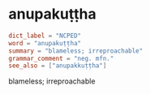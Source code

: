 # anupakuṭṭha

``` toml
dict_label = "NCPED"
word = "anupakuṭṭha"
summary = "blameless; irreproachable"
grammar_comment = "neg. mfn."
see_also = ["anupakkuṭṭha"]
```

blameless; irreproachable

